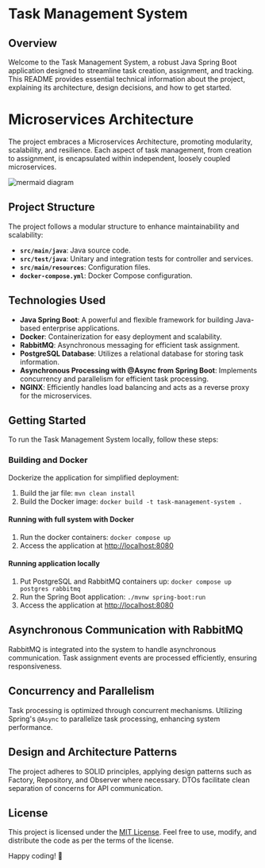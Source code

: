 # Task Management System

## Overview

Welcome to the Task Management System, a robust Java Spring Boot application designed to streamline task creation, assignment, and tracking. This README provides essential technical information about the project, explaining its architecture, design decisions, and how to get started.

# Microservices Architecture

The project embraces a Microservices Architecture, promoting modularity, scalability, and resilience. Each aspect of task management, from creation to assignment, is encapsulated within independent, loosely coupled microservices.

![mermaid diagram](https://i.imgur.com/LX3k9FC.png)

## Project Structure

The project follows a modular structure to enhance maintainability and scalability:

- **`src/main/java`**: Java source code.
- **`src/test/java`**: Unitary and integration tests for controller and services.
- **`src/main/resources`**: Configuration files.
- **`docker-compose.yml`**: Docker Compose configuration.


## Technologies Used

- **Java Spring Boot**: A powerful and flexible framework for building Java-based enterprise applications.
- **Docker**: Containerization for easy deployment and scalability.
- **RabbitMQ**: Asynchronous messaging for efficient task assignment.
- **PostgreSQL Database**: Utilizes a relational database for storing task information.
- **Asynchronous Processing with @Async from Spring Boot**: Implements concurrency and parallelism for efficient task processing.
- **NGINX**: Efficiently handles load balancing and acts as a reverse proxy for the microservices.


## Getting Started

To run the Task Management System locally, follow these steps:

### Building and Docker

Dockerize the application for simplified deployment:

1. Build the jar file: `mvn clean install`
2. Build the Docker image: `docker build -t task-management-system .`

#### Running with full system with Docker

1. Run the docker containers: `docker compose up`
2. Access the application at [http://localhost:8080](http://localhost:8080)

#### Running application locally

1. Put PostgreSQL and RabbitMQ containers up: `docker compose up postgres rabbitmq` 
2. Run the Spring Boot application: `./mvnw spring-boot:run`
3. Access the application at [http://localhost:8080](http://localhost:8080)

## Asynchronous Communication with RabbitMQ

RabbitMQ is integrated into the system to handle asynchronous communication. Task assignment events are processed efficiently, ensuring responsiveness.

## Concurrency and Parallelism

Task processing is optimized through concurrent mechanisms. Utilizing Spring's `@Async` to parallelize task processing, enhancing system performance.

## Design and Architecture Patterns

The project adheres to SOLID principles, applying design patterns such as Factory, Repository, and Observer where necessary. DTOs facilitate clean separation of concerns for API communication.


## License

This project is licensed under the [MIT License](LICENSE.md). Feel free to use, modify, and distribute the code as per the terms of the license.

Happy coding! 🚀
